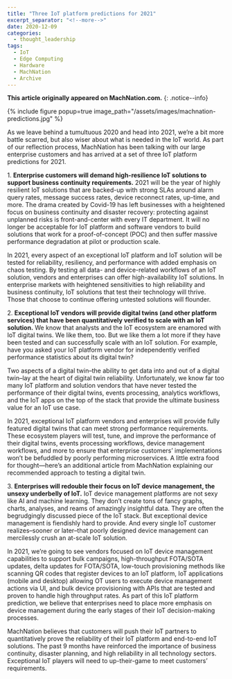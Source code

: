 ```yaml
---
title: "Three IoT platform predictions for 2021"
excerpt_separator: "<!--more-->"
date: 2020-12-09
categories:
  - thought_leadership
tags:
  - IoT
  - Edge Computing
  - Hardware
  - MachNation
  - Archive
---
```


**This article originally appeared on MachNation.com.**
{: .notice--info}

{% include figure popup=true image_path="/assets/images/machnation-predictions.jpg" %}

As we leave behind a tumultuous 2020 and head into 2021, we’re a bit more battle scarred, but also wiser about what is needed in the IoT world. As part of our reflection process, MachNation has been talking with our large enterprise customers and has arrived at a set of three IoT platform predictions for 2021.

1\. **Enterprise customers will demand high-resilience IoT solutions to support business continuity requirements.** 2021 will be the year of highly resilient IoT solutions that are backed-up with strong SLAs around alarm query rates, message success rates, device reconnect rates, up-time, and more. The drama created by Covid-19 has left businesses with a heightened focus on business continuity and disaster recovery: protecting against unplanned risks is front-and-center with every IT department. It will no longer be acceptable for IoT platform and software vendors to build solutions that work for a proof-of-concept (POC) and then suffer massive performance degradation at pilot or production scale.

In 2021, every aspect of an exceptional IoT platform and IoT solution will be tested for reliability, resiliency, and performance with added emphasis on chaos testing. By testing all data- and device-related workflows of an IoT solution, vendors and enterprises can offer high-availability IoT solutions. In enterprise markets with heightened sensitivities to high reliability and business continuity, IoT solutions that test their technology will thrive. Those that choose to continue offering untested solutions will flounder.

2\. **Exceptional IoT vendors will provide digital twins (and other platform services) that have been quantitatively verified to scale with an IoT solution.** We know that analysts and the IoT ecosystem are enamored with IoT digital twins. We like them, too. But we like them a lot more if they have been tested and can successfully scale with an IoT solution. For example, have you asked your IoT platform vendor for independently verified performance statistics about its digital twin?

Two aspects of a digital twin–the ability to get data into and out of a digital twin–lay at the heart of digital twin reliability. Unfortunately, we know far too many IoT platform and solution vendors that have never tested the performance of their digital twins, events processing, analytics workflows, and the IoT apps on the top of the stack that provide the ultimate business value for an IoT use case.

In 2021, exceptional IoT platform vendors and enterprises will provide fully featured digital twins that can meet strong performance requirements. These ecosystem players will test, tune, and improve the performance of their digital twins, events processing workflows, device management workflows, and more to ensure that enterprise customers’ implementations won’t be befuddled by poorly performing microservices. A little extra food for thought—here’s an additional article from MachNation explaining our recommended approach to testing a digital twin.

3\. **Enterprises will redouble their focus on IoT device management, the unsexy underbelly of IoT.** IoT device management platforms are not sexy like AI and machine learning. They don’t create tons of fancy graphs, charts, analyses, and reams of amazingly insightful data. They are often the begrudgingly discussed piece of the IoT stack. But exceptional device management is fiendishly hard to provide. And every single IoT customer realizes–sooner or later–that poorly designed device management can mercilessly crush an at-scale IoT solution.

In 2021, we’re going to see vendors focused on IoT device management capabilities to support bulk campaigns, high-throughput FOTA/SOTA updates, delta updates for FOTA/SOTA, low-touch  provisioning methods like scanning QR codes that register devices to an IoT platform, IoT applications (mobile and desktop) allowing OT users to execute device management actions via UI, and bulk device provisioning with APIs that are tested and proven to handle high throughput rates. As part of this IoT platform prediction, we believe that enterprises need to place more emphasis on device management during the early stages of their IoT decision-making processes.

MachNation believes that customers will push their IoT partners to quantitatively prove the reliability of their IoT platform and end-to-end IoT solutions. The past 9 months have reinforced the importance of business continuity, disaster planning, and high reliability in all technology sectors. Exceptional IoT players will need to up-their-game to meet customers’ requirements.

